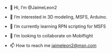 - 👋 Hi, I’m @JaimeLeon2

- 👀 I’m interested in 3D modeling, MSFS, Arduino.

- 🌱 I’m currently learning RPN scripting for MSFS

- 💞️ I’m looking to collaborate on Mobiflight

- 📫 How to reach me jaimeleon2@msn.com

<!---
JaimeLeon2/JaimeLeon2 is a ✨ special ✨ repository because its `README.md` (this file) appears on your GitHub profile.
You can click the Preview link to take a look at your changes.
--->
